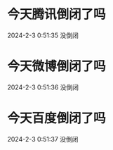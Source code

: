 # 今天腾讯倒闭了吗

2024-2-3 0:51:35 没倒闭

# 今天微博倒闭了吗

2024-2-3 0:51:36 没倒闭

# 今天百度倒闭了吗

2024-2-3 0:51:37 没倒闭

